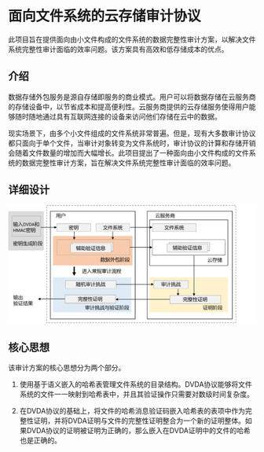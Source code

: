 # 面向文件系统的云存储审计协议

此项目旨在提供面向由小文件构成的文件系统的数据完整性审计方案，以解决文件系统完整性审计面临的效率问题。该方案具有高效和低存储成本的优点。

## 介绍
数据存储外包服务是源自存储即服务的商业模式。用户可以将数据存储在云服务商的存储设备中，以节省成本和提高便利性。云服务商提供的云存储服务使得用户能够随时随地通过具有互联网连接的设备来访问他们存储在云中的数据。

现实场景下，由多个小文件组成的文件系统非常普遍。但是，现有大多数审计协议都只面向于单个文件，当审计对象转变为文件系统时，审计协议的计算和存储开销会随着文件数量的增加而大幅增长。此项目提出了一种面向由小文件构成的文件系统的数据完整性审计方案，旨在解决文件系统完整性审计面临的效率问题。

## 详细设计
![Alt text](%E8%AE%BA%E6%96%87%E4%B8%80%E6%A1%86%E6%9E%B6cn.png)


## 核心思想
该审计方案的核心思想分为两个部分。
1. 使用基于语义嵌入的哈希表管理文件系统的目录结构。DVDA协议能够将文件系统的文件一一映射到哈希表中，并且其验证操作只需要对数级时间复杂度。

2. 在DVDA协议的基础上，将文件的哈希消息验证码嵌入哈希表的表项中作为完整性证明，并将DVDA证明与文件的完整性证明整合为一个新的证明整体。如果DVDA协议的证明被证明为正确的，那么嵌入在DVDA证明中的文件的哈希也是正确的。
